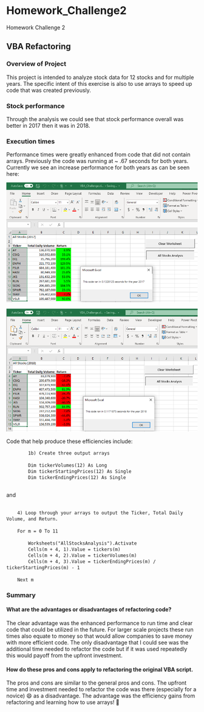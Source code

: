 # Homework_Challenge2
Homework Challenge 2
## VBA Refactoring

### Overview of Project

This project is intended to analyze stock data for 12 stocks and for multiple years.  The specific intent of this exercise is also to use arrays to speed up code that was created previously.

### Stock performance

Through the analysis we could see that stock performance overall was better in 2017 then it was in 2018. 

### Execution times

Performance times were greatly enhanced from code that did not contain arrays.  Previously the code was running at ~ .67 seconds for both years.  Currently we see an increase performance for both years as can be seen here:

![2017 performance](https://github.com/lavec0324/Homework_Challenge2/blob/main/Resources/VBA_Challenge_2017.PNG)

![2018 performance](https://github.com/lavec0324/Homework_Challenge2/blob/main/Resources/VBA_Challenge_2018.PNG)

Code that help produce these efficiencies include:

```
        1b) Create three output arrays
        
        Dim tickerVolumes(12) As Long
        Dim tickerStartingPrices(12) As Single
        Dim tickerEndingPrices(12) As Single
    
```

and

```

    4) Loop through your arrays to output the Ticker, Total Daily Volume, and Return.
    
    For m = 0 To 11
        
        Worksheets("AllStocksAnalysis").Activate
        Cells(m + 4, 1).Value = tickers(m)
        Cells(m + 4, 2).Value = tickerVolumes(m)
        Cells(m + 4, 3).Value = tickerEndingPrices(m) / tickerStartingPrices(m) - 1
     
    Next m   
```

### Summary
#### What are the advantages or disadvantages of refactoring code?

The clear advantage was the enhanced performance to run time and clear code that could be utilized in 
the future.  For larger scale projects these run times also equate to money so that would allow companies to save money with more efficient code.  The only disadvantage that I
could see was the additional time needed to refactor the code but if it was used repeatedly this would payoff from the upfront investment.

#### How do these pros and cons apply to refactoring the original VBA script.
The pros and cons are similar to the general pros and cons.  The upfront time and investment needed to refactor the code was there (especially for a novice) :smile:
as a disadvantage.  The advantage was the efficiency gains from refactoring and learning how to use arrays! 🥳

